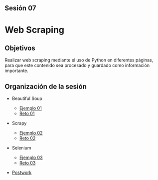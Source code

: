 ## Sesión 07
# Web Scraping

## Objetivos

Realizar web scraping mediante el uso de Python en diferentes páginas, para que este contenido sea procesado y guardado como información importante.

## Organización de la sesión

* Beautiful Soup
  * [Ejemplo 01](ejemplo01/readme.md)
  * [Reto 01](reto01/readme.md)
* Scrapy
  * [Ejemplo 02](ejemplo03/readme.md)
  * [Reto 02](reto01/readme.md)
* Selenium
  * [Ejemplo 03](ejemplo05/readme.md)
  * [Reto 03](reto05/readme.md)

* [Postwork](postwork/readme.md)



